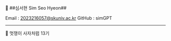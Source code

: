 🎉 ##심서현 Sim Seo Hyeon##

Email : 2023216057@skuniv.ac.kr
GitHub : simGPT

--------------------------

🤩 멋쟁이 사자처럼 13기 
